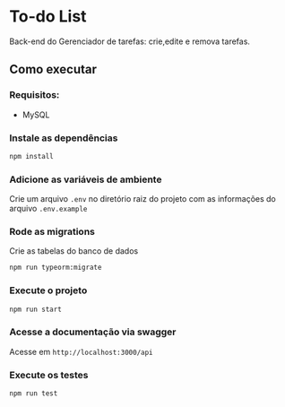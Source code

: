 # To-do List

Back-end do Gerenciador de tarefas: crie,edite e remova tarefas.

## Como executar

### Requisitos:
- MySQL

### Instale as dependências
```bash
npm install
```

### Adicione as variáveis de ambiente
Crie um arquivo `.env` no diretório raiz do projeto com as informações do arquivo `.env.example`

### Rode as migrations
Crie as tabelas do banco de dados
```bash
npm run typeorm:migrate
```

### Execute o projeto

```bash
npm run start
```

### Acesse a documentação via swagger
Acesse em `http://localhost:3000/api`

### Execute os testes
```bash
npm run test
```

